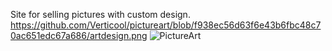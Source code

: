 Site for selling pictures with custom design. 
https://github.com/Verticool/pictureart/blob/f938ec56d63f6e43b6fbc48c70ac651edc67a686/artdesign.png
![PictureArt](https://github.com/Verticool/pictureart/blob/f938ec56d63f6e43b6fbc48c70ac651edc67a686/artdesign.png)

